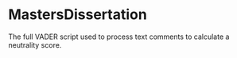 # MastersDissertation
The full VADER script used to process text comments to calculate a neutrality score. 
